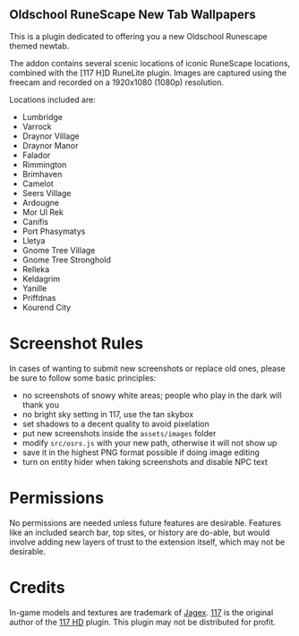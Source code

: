 Oldschool RuneScape New Tab Wallpapers
---

This is a plugin dedicated to offering you a new Oldschool Runescape themed newtab.

The addon contains several scenic locations of iconic RuneScape locations, combined with the [117 H]D RuneLite plugin. Images are captured using the freecam and recorded on a 1920x1080 (1080p) resolution.

Locations included are:
* Lumbridge
* Varrock
* Draynor Village
* Draynor Manor
* Falador
* Rimmington
* Brimhaven
* Camelot
* Seers Village
* Ardougne
* Mor Ul Rek
* Canifis
* Port Phasymatys
* Lletya
* Gnome Tree Village
* Gnome Tree Stronghold
* Relleka
* Keldagrim
* Yanille
* Priffdnas
* Kourend City

# Screenshot Rules

In cases of wanting to submit new screenshots or replace old ones, please be sure to follow some basic principles:

* no screenshots of snowy white areas; people who play in the dark will thank you
* no bright sky setting in 117, use the tan skybox
* set shadows to a decent quality to avoid pixelation
* put new screenshots inside the `assets/images` folder
* modify `src/osrs.js` with your new path, otherwise it will not show up
* save it in the highest PNG format possible if doing image editing
* turn on entity hider when taking screenshots and disable NPC text

# Permissions

No permissions are needed unless future features are desirable. Features like an included search bar, top sites, or history are do-able, but would involve adding new layers of trust to the extension itself, which may not be desirable.

# Credits

In-game models and textures are trademark of [Jagex]. [117] is the original author of the [117 HD] plugin. This plugin may not be distributed for profit.

[Oldschool RuneScape]:[https://oldschool.runescape.com/]
[117]:[https://twitter.com/117scape]
[117 HD]:[https://github.com/117HD/RLHD]
[Jagex]:[https://jagex.com/]
